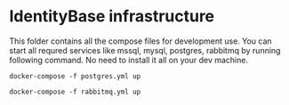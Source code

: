 # IdentityBase infrastructure

This folder contains all the compose files for development use.
You can start all requred services like mssql, mysql, postgres, rabbitmq by running following command.
No need to install it all on your dev machine.

    docker-compose -f postgres.yml up

    docker-compose -f rabbitmq.yml up
